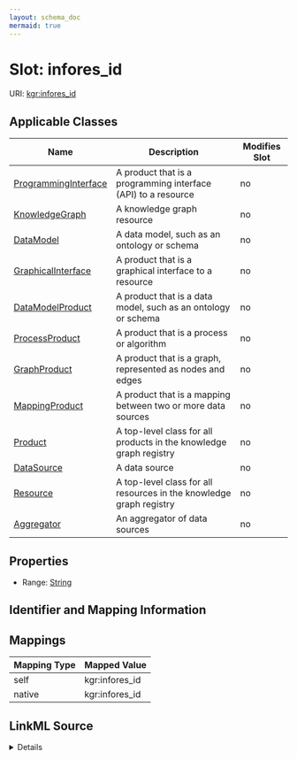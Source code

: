```yaml
---
layout: schema_doc
mermaid: true
---
```




# Slot: infores_id



URI: [kgr:infores_id](https://w3id.org/bridge2ai/data-sheets-schema/infores_id)



<!-- no inheritance hierarchy -->





## Applicable Classes

| Name | Description | Modifies Slot |
| --- | --- | --- |
| [ProgrammingInterface](ProgrammingInterface.html) | A product that is a programming interface (API) to a resource |  no  |
| [KnowledgeGraph](KnowledgeGraph.html) | A knowledge graph resource |  no  |
| [DataModel](DataModel.html) | A data model, such as an ontology or schema |  no  |
| [GraphicalInterface](GraphicalInterface.html) | A product that is a graphical interface to a resource |  no  |
| [DataModelProduct](DataModelProduct.html) | A product that is a data model, such as an ontology or schema |  no  |
| [ProcessProduct](ProcessProduct.html) | A product that is a process or algorithm |  no  |
| [GraphProduct](GraphProduct.html) | A product that is a graph, represented as nodes and edges |  no  |
| [MappingProduct](MappingProduct.html) | A product that is a mapping between two or more data sources |  no  |
| [Product](Product.html) | A top-level class for all products in the knowledge graph registry |  no  |
| [DataSource](DataSource.html) | A data source |  no  |
| [Resource](Resource.html) | A top-level class for all resources in the knowledge graph registry |  no  |
| [Aggregator](Aggregator.html) | An aggregator of data sources |  no  |







## Properties

* Range: [String](String.html)





## Identifier and Mapping Information








## Mappings

| Mapping Type | Mapped Value |
| ---  | ---  |
| self | kgr:infores_id |
| native | kgr:infores_id |




## LinkML Source

<details>
```yaml
name: infores_id
alias: infores_id
domain_of:
- Resource
- Product
range: string

```
</details>
